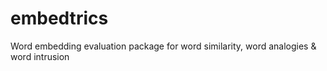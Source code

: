 # embedtrics
Word embedding evaluation package for word similarity, word analogies &amp; word intrusion
